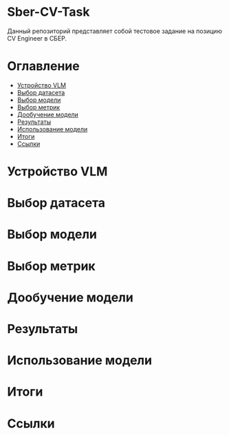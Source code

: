 # Sber-CV-Task

Данный репозиторий представляет собой тестовое задание на позицию CV Engineer в СБЕР.

# Оглавление
- [Устройство VLM](#устройство_vlm)
- [Выбор датасета](#выбор_датасета)
- [Выбор модели](#выбор_модели)
- [Выбор метрик](#выбор_метрик)
- [Дообучение модели](#дообучение)
- [Результаты](#результаты)
- [Использование модели](#usage)
- [Итоги](#results)
- [Ссылки](#ссылки)


# Устройство VLM
<a name="устройство_vlm"></a> 

# Выбор датасета
<a name="выбор_датасета"></a> 


# Выбор модели
<a name="выбор_модели"></a>

# Выбор метрик
<a name="выбор_метрик"></a>

# Дообучение модели
<a name="дообучение"></a>


# Результаты
<a name="результаты"></a>


# Использование модели
<a name="usage"></a>


# Итоги
<a name="results"></a>


# Ссылки
<a name="ссылки"></a>

